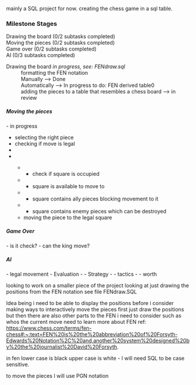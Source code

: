 mainly a SQL project for now.
creating the chess game in a sql table. 

<h3>Milestone Stages</h3>
Drawing the board (0/2 subtasks completed)<br>
Moving the pieces (0/2 subtasks completed)<br>
Game over (0/2 subtasks completed)<br>
AI (0/3 subtasks completed)<br>

<dl>
<dt>Drawing the board <i>in progress, see: FENdraw.sql</i></dt>
 <dd>formatting the FEN notation</dd>
 <dd>Manually --> Done</dd>
 <dd>Automatically --> In progress to do: FEN derived table0</dd>
 <dd>adding the pieces to a table that resembles a chess board --> in review</dd> 
</dl>

<h5>Moving the pieces</h5> - in progress
<ul>
 <li> selecting the right piece</li>
 <li> checking if move is legal</li>
 <li></li>
 <li></li>
 
- - check if square is occupied
- - square is available to move to
- - square contains ally pieces blocking movement to it
- - square contains enemy pieces which can be destroyed 
- moving the piece to the legal square
</ul>

 
 <h5>Game Over</h5>
 - is it check?
 - can the king move?
   
<h5>AI</h5>
- legal movement
- Evaluation
- - Strategy
- - tactics
- - worth 

looking to work on a smaller piece of the project looking at just drawing the positions from the FEN notation 
see file FENdraw.SQL 

Idea being i need to be able to display the positions before i consider making ways to interactively move the pieces 
first just draw the positions but then there are also other parts to the FEN i need to consider such as whos the current move 
need to learn more about FEN 
ref: https://www.chess.com/terms/fen-chess#:~:text=FEN%20is%20the%20abbreviation%20of%20Forsyth-Edwards%20Notation%2C%20and,another%20system%20designed%20by%20the%20journalist%20David%20Forsyth.

in fen lower case is black upper case is white - I will need SQL to be case sensitive.

to move the pieces I will use PGN notation 
